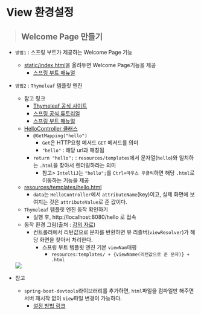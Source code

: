 # View 환경설정


> ## Welcome Page 만들기

+ `방법1` : 스프링 부트가 제공하는 Welcome Page 기능 
    + [static/index.html]()을 올려두면 Welcome Page기능을 제공
        + [스프링 부트 매뉴얼](https://docs.spring.io/spring-boot/docs/current/reference/html/spring-boot-features.html#boot-features-webflux-welcome-page)

+ `방법2` : `Thymeleaf` 템플릿 엔진
    + 참고 링크
        + [Thymeleaf 공식 사이트](https://www.thymeleaf.org/)
        + [스프링 공식 튜토리얼](https://spring.io/guides/gs/serving-web-content/)
        + [스프링 부트 매뉴얼](https://docs.spring.io/spring-boot/docs/2.3.1.RELEASE/reference/html/spring-boot-features.html#boot-features-spring-mvc-template-engines)
    + [HelloController 클래스]()
        + `@GetMapping("hello")`
            + `Get`은 HTTP요청 메서드 `GET` 메서드를 의미 
            + `"hello"` : 해당 url과 매칭됨
        + `return "hello";` : `resources/templates`에서 문자열(`hello`)와 일치하는 `.html`을 찾아서 렌더링하라는 의미
            + 참고> `IntelliJ`는 `"hello";`를 `Ctrl+마우스 우클릭`하면 해당 `.html`로 이동하는 기능을 제공 
    + [resources/templates/hello.html]()
        + `data`는 `HelloController`에서 `attributeName`(key)이고, 실제 화면에 보여지는 것은 `attributeValue`로 준 값이다.
    + `Thymeleaf` 템플릿 엔진 동작 확인하기
        + 실행 후, http://localhost:8080/hello 로 접속
    + 동작 환경 그림(출처 : [강의 자료](https://www.inflearn.com/course/%EC%8A%A4%ED%94%84%EB%A7%81-%EC%9E%85%EB%AC%B8-%EC%8A%A4%ED%94%84%EB%A7%81%EB%B6%80%ED%8A%B8/lecture/49605?tab=curriculum&speed=2))
        + 컨트롤러에서 리턴값으로 문자를 반환하면 뷰 리졸버(`viewResolver`)가 해당 화면을 찾아서 처리한다.
            + 스프링 부트 템플릿 엔진 기본 `viewNam`매핑
                + `resources:templates/ + {viewName(리턴값으로 준 문자)} + .html`

    <img src="img_10">

+ 참고
    + `spring-boot-devtools`라이브러리를 추가하면, `html`파일을 컴파일만 해주면 서버 재시작 없이 `View`파일 변경이 가능하다.
        + [설정 방법 링크]()